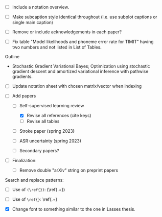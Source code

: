
- [ ] Include a notation overview.
- [ ] Make subcaption style identical throughout (i.e. use subplot captions or single main caption)
- [ ] Remove or include acknowledgements in each paper?
- [ ] Fix table "Model likelihoods and phoneme error rate for TIMIT" having two numbers and not listed in List of Tables.


Outline
- Stochastic Gradient Variational Bayes; Optimization using stochastic gradient descent and amortized variational inference with pathwise gradients.

- [ ] Update notation sheet with chosen matrix/vector when indexing

- [ ] Add papers
  - [ ] Self-supervised learning review
    - [x] Revise all references (cite keys)
    - [ ] Revise all tables
  - [ ] Stroke paper (spring 2023)
  - [ ] ASR uncertainty (spring 2023)
  - [ ] Secondary papers?


- [ ] Finalization:
  - [ ] Remove double "arXiv" string on preprint papers


Search and replace patterns:
- [ ] Use of `(\ref{})`: \(\\ref\{.+\}\)
- [ ] Use of `\ref{}`:   \\ref\{.+\}

- [X] Change font to something similar to the one in Lasses thesis.

